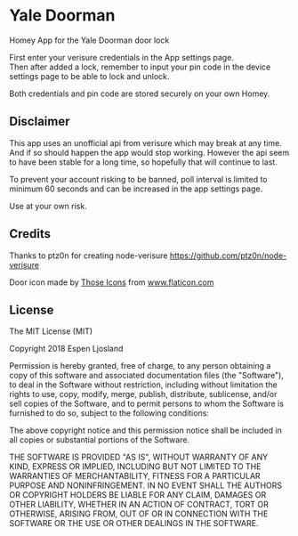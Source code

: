 # Yale Doorman

Homey App for the Yale Doorman door lock

First enter your verisure credentials in the App settings page.\
Then after added a lock, remember to input your pin code in the device settings page to be able to lock and unlock.

Both credentials and pin code are stored securely on your own Homey.

## Disclaimer 
This app uses an unofficial api from verisure which may break at any time. And if so should happen the app would stop working. However the api seem to have been stable for a long time, so hopefully that will continue to last.

To prevent your account risking to be banned, poll interval is limited to minimum 60 seconds and can be increased in the app settings page.

Use at your own risk.

## Credits
Thanks to ptz0n for creating node-verisure
https://github.com/ptz0n/node-verisure

Door icon made by [Those Icons](https://www.flaticon.com/authors/those-icons) from www.flaticon.com 

## License
The MIT License (MIT)

Copyright 2018 Espen Ljosland

Permission is hereby granted, free of charge, to any person obtaining a copy
of this software and associated documentation files (the "Software"), to deal
in the Software without restriction, including without limitation the rights
to use, copy, modify, merge, publish, distribute, sublicense, and/or sell
copies of the Software, and to permit persons to whom the Software is
furnished to do so, subject to the following conditions:

The above copyright notice and this permission notice shall be included in
all copies or substantial portions of the Software.

THE SOFTWARE IS PROVIDED "AS IS", WITHOUT WARRANTY OF ANY KIND, EXPRESS OR
IMPLIED, INCLUDING BUT NOT LIMITED TO THE WARRANTIES OF MERCHANTABILITY,
FITNESS FOR A PARTICULAR PURPOSE AND NONINFRINGEMENT. IN NO EVENT SHALL THE
AUTHORS OR COPYRIGHT HOLDERS BE LIABLE FOR ANY CLAIM, DAMAGES OR OTHER
LIABILITY, WHETHER IN AN ACTION OF CONTRACT, TORT OR OTHERWISE, ARISING FROM,
OUT OF OR IN CONNECTION WITH THE SOFTWARE OR THE USE OR OTHER DEALINGS IN
THE SOFTWARE.